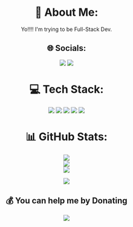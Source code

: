 <div align="center">

# 💫 About Me:
Yo!!!! I'm trying to be Full-Stack Dev.

## 🌐 Socials:
<a href="https://instagram.com/s_sxnzz"><img src="https://img.shields.io/badge/Instagram-%23E4405F.svg?logo=Instagram&logoColor=white" /></a>
<a href="mailto:meawdamxza@gmail.com"><img src="https://img.shields.io/badge/Email-D14836?logo=gmail&logoColor=white" /></a>

# 💻 Tech Stack:
<img src="https://img.shields.io/badge/javascript-%23323330.svg?style=for-the-badge&logo=javascript&logoColor=%23F7DF1E" />
<img src="https://img.shields.io/badge/express.js-%23404d59.svg?style=for-the-badge&logo=express&logoColor=%2361DAFB" />
<img src="https://img.shields.io/badge/node.js-6DA55F?style=for-the-badge&logo=node.js&logoColor=white" />
<img src="https://img.shields.io/badge/react-%2320232a.svg?style=for-the-badge&logo=react&logoColor=%2361DAFB" />
<img src="https://img.shields.io/badge/git-%23F05033.svg?style=for-the-badge&logo=git&logoColor=white" />

# 📊 GitHub Stats:
<img src="https://github-readme-stats.vercel.app/api?username=Meawdam&theme=dark&hide_border=true&include_all_commits=false&count_private=false" /><br/>
<img src="https://nirzak-streak-stats.vercel.app/?user=Meawdam&theme=dark&hide_border=true" /><br/>
<img src="https://github-readme-stats.vercel.app/api/top-langs/?username=Meawdam&theme=dark&hide_border=true&include_all_commits=false&count_private=false&layout=compact" />

<img src="https://quotes-github-readme.vercel.app/api?type=horizontal&theme=radical" />

## 💰 You can help me by Donating
<a href="https://buymeacoffee.com/meawdam"><img src="https://img.shields.io/badge/Buy%20Me%20a%20Coffee-ffdd00?style=for-the-badge&logo=buy-me-a-coffee&logoColor=black" /></a>

</div>
